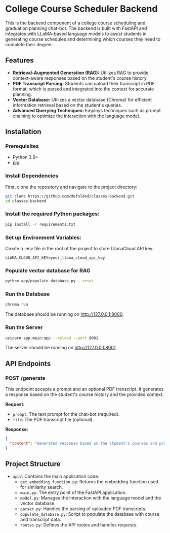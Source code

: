 # College Course Scheduler Backend

This is the backend component of a college course scheduling and graduation planning chat-bot. The backend is built with FastAPI and integrates with LLaMA-based language models to assist students in generating course schedules and determining which courses they need to complete their degree.

## Features

- **Retrieval-Augmented Generation (RAG):** Utilizes RAG to provide context-aware responses based on the student's course history.
- **PDF Transcript Parsing:** Students can upload their transcript in PDF format, which is parsed and integrated into the context for accurate planning.
- **Vector Database:** Utilizes a vector database (Chroma) for efficient information retrieval based on the student's queries.
- **Advanced Querying Techniques:** Employs techniques such as prompt chaining to optimize the interaction with the language model.

## Installation

### Prerequisites

- Python 3.9+
- [pip](https://pip.pypa.io/en/stable/installation/)

### Install Dependencies

First, clone the repository and navigate to the project directory:

```bash
git clone https://github.com/defolded/classes-backend.git
cd classes-backend
```

### Install the required Python packages:

```bash
pip install -r requirements.txt
```

### Set up Environment Variables:

Create a .env file in the root of the project to store LlamaCloud API key:

```text
LLAMA_CLOUD_API_KEY=your_llama_cloud_api_key
```

### Populate vector database for RAG

```bash
python app/populate_database.py --reset
```

### Run the Database

```bash
chroma run
```

The database should be running on http://127.0.0.1:8000.

### Run the Server

```bash
uvicorn app.main:app --reload --port 8001
```

The server should be running on http://127.0.0.1:8001.

## API Endpoints

### POST /generate

This endpoint accepts a prompt and an optional PDF transcript. It generates a response based on the student's course history and the provided context.

**Request:**

- `prompt`: The text prompt for the chat-bot (required).
- `file`: The PDF transcript file (optional).

**Response:**

```json
{
  "content": "Generated response based on the student's courses and provided context."
}
```

## Project Structure

- `app/`: Contains the main application code.
  - `get_embedding_function.py`: Returns the embedding function used for similarity search.
  - `main.py`: The entry point of the FastAPI application.
  - `model.py`: Manages the interaction with the language model and the vector database.
  - `parser.py`: Handles the parsing of uploaded PDF transcripts.
  - `populate_database.py`: Script to populate the database with course and transcript data.
  - `routes.py`: Defines the API routes and handles requests.
